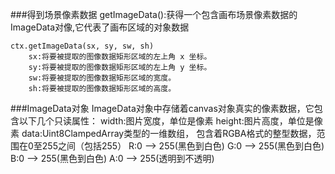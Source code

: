 ###得到场景像素数据
	getImageData():获得一个包含画布场景像素数据的ImageData对像,它代表了画布区域的对象数据
	
	ctx.getImageData(sx, sy, sw, sh)
		sx:将要被提取的图像数据矩形区域的左上角 x 坐标。
		sy:将要被提取的图像数据矩形区域的左上角 y 坐标。
		sw:将要被提取的图像数据矩形区域的宽度。
		sh:将要被提取的图像数据矩形区域的高度。
	
###ImageData对象
	ImageData对象中存储着canvas对象真实的像素数据，它包含以下几个只读属性：
		width:图片宽度，单位是像素
		height:图片高度，单位是像素
		data:Uint8ClampedArray类型的一维数组，
			包含着RGBA格式的整型数据，范围在0至255之间（包括255）
			R:0 --> 255(黑色到白色)
			G:0 --> 255(黑色到白色)
			B:0 --> 255(黑色到白色)
			A:0 --> 255(透明到不透明)
	
		
	
	
	